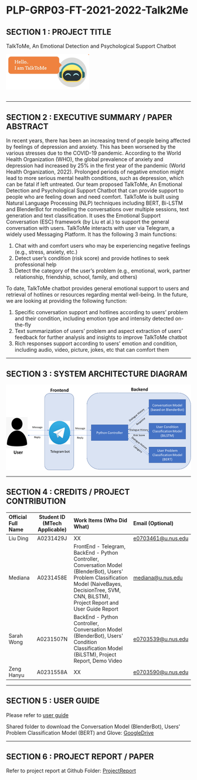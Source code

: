 # PLP-GRP03-FT-2021-2022-Talk2Me

## SECTION 1 : PROJECT TITLE 
TalkToMe, An Emotional Detection and Psychological Support Chatbot

![img.png](Miscellaneous/talktome.png)

##

---

## SECTION 2 : EXECUTIVE SUMMARY / PAPER ABSTRACT

In recent years, there has been an increasing trend of people being affected by feelings of depression and anxiety. This has been worsened by the various stresses due to the COVID-19 pandemic. According to the World Health Organization (WHO), the global prevalence of anxiety and depression had increased by 25% in the first year of the pandemic (World Health Organization, 2022). Prolonged periods of negative emotion might lead to more serious mental health conditions, such as depression, which can be fatal if left untreated. 
Our team proposed TalkToMe, An Emotional Detection and Psychological Support Chatbot that can provide support to people who are feeling down and need comfort. TalkToMe is built using Natural Language Processing (NLP) techniques including BERT, Bi-LSTM and BlenderBot for modelling the conversations over multiple sessions, text generation and text classification. It uses the Emotional Support Conversation (ESC) framework (by Liu et al.) to support the general conversation with users.
TalkToMe interacts with user via Telegram, a widely used Messaging Platform. It has the following 3 main functions:
1. Chat with and comfort users who may be experiencing negative feelings (e.g., stress, anxiety, etc.)
2. Detect user’s condition (risk score) and provide hotlines to seek professional help
3. Detect the category of the user’s problem (e.g., emotional, work, partner relationship, friendship, school, family, and others)

To date, TalkToMe chatbot provides general emotional support to users and retrieval of hotlines or resources regarding mental well-being. In the future, we are looking at providing the following function:
1. Specific conversation support and hotlines according to users’ problem and their condition, including emotion type and intensity detected on-the-fly
2. Text summarization of users’ problem and aspect extraction of users’ feedback for further analysis and insights to improve TalkToMe chatbot
3. Rich responses support according to users' emotion and condition, including audio, video, picture, jokes, etc that can comfort them 

---

## SECTION 3 : SYSTEM ARCHITECTURE DIAGRAM
![img.png](Miscellaneous/architecture.png)

---

## SECTION 4 : CREDITS / PROJECT CONTRIBUTION

| Official Full Name  | Student ID (MTech Applicable)  | Work Items (Who Did What) | Email (Optional) |
| :------------ |:---------------:| :-----| :-----|
|Liu Ding | A0231429J |XX |e0703461@u.nus.edu |
| Mediana | A0231458E |  FrontEnd - Telegram, BackEnd - Python Controller, Conversation Model (BlenderBot), Users' Problem Classification Model (NaiveBayes, DecisionTree, SVM, CNN, BiLSTM), Project Report and User Guide Report | mediana@u.nus.edu |
|Sarah Wong | A0231507N | BackEnd - Python Controller, Conversation Model (BlenderBot), Users' Condition Classification Model (BiLSTM), Project Report, Demo Video | e0703539@u.nus.edu |
|Zeng Hanyu | A0231558A|XX |e0703590@u.nus.edu |
---

## SECTION 5 : USER GUIDE

Please refer to [user guide](https://github.com/mediana-medy/PLP-GRP03-FT-2021-2022-Talk2Me/blob/main/ProjectReport/Group3_TalkToMe_UserGuide.pdf)

Shared folder to download the Conversation Model (BlenderBot), Users' Problem Classification Model (BERT) and Glove:
[GoogleDrive](https://drive.google.com/drive/folders/1Bl9YKyL3kcCkyzXQ8ujgSVzVob9LvhU4?usp=sharing)

---
## SECTION 6 : PROJECT REPORT / PAPER
Refer to project report at Github Folder: [ProjectReport](https://github.com/mediana-medy/PLP-GRP03-FT-2021-2022-Talk2Me/blob/main/ProjectReport/)



